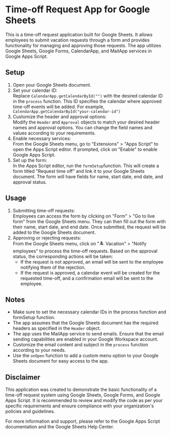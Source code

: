 # Time-off Request App for Google Sheets

This is a time-off request application built for Google Sheets. It allows employees to submit vacation requests through a form and provides functionality for managing and approving those requests. The app utilizes Google Sheets, Google Forms, CalendarApp, and MailApp services in Google Apps Script.

## Setup

1. Open your Google Sheets document.
2. Set your calendar ID:<br>
   Replace ```CalendarApp.getCalendarById("")``` with the desired calendar ID in the ```process``` function. This ID specifies the calendar where approved time-off events will be added. For example, ``` CalendarApp.getCalendarById("your-calendar-id")```
3. Customize the header and approval options:<br>
   Modify the ```Header``` and ```Approval``` objects to match your desired header names and approval options. You can change the field names and values according to your requirements.
4. Enable necessary services:<br>
   From the Google Sheets menu, go to "Extensions" > "Apps Script" to open the Apps Script editor. If prompted, click on "Enable" to enable Google Apps Script.
5. Set up the form:<br>
   In the Apps Script editor, run the ```formSetup```function. This will create a form titled "Request time off" and link it to your Google Sheets document. The form will have fields for name, start date, end date, and     
   approval status.

## Usage

1. Submitting time-off requests:<br>
  Employees can access the form by clicking on "Form" > "Go to live form" from the Google Sheets menu. They can then fill out the form with their name, start date, and end date. Once submitted, the request will be added to     the Google Sheets document.
2. Approving or rejecting requests:<br>
  From the Google Sheets menu, click on "🏝 Vacation" > "Notify employees" to process the time-off requests. Based on the approval status, the corresponding actions will be taken:<br>
      * If the request is not approved, an email will be sent to the employee notifying them of the rejection.
      * If the request is approved, a calendar event will be created for the requested time-off, and a confirmation email will be sent to the employee.

## Notes

* Make sure to set the necessary calendar IDs in the process function and formSetup function.
* The app assumes that the Google Sheets document has the required headers as specified in the ```Header``` object.
* The app uses the MailApp service to send emails. Ensure that the email sending capabilities are enabled in your Google Workspace account.
* Customize the email content and subject in the ```process``` function according to your needs.
* Use the ```onOpen``` function to add a custom menu option to your Google Sheets document for easy access to the app.

## Disclaimer

This application was created to demonstrate the basic functionality of a time-off request system using Google Sheets, Google Forms, and Google Apps Script. It is recommended to review and modify the code as per your specific requirements and ensure compliance with your organization's policies and guidelines.

For more information and support, please refer to the Google Apps Script documentation and the Google Sheets Help Center.
